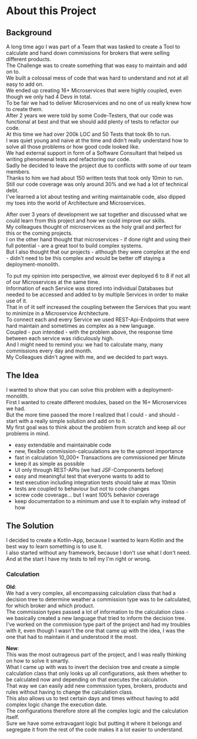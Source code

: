 # About this Project

## Background

A long time ago I was part of a Team that was tasked to create a Tool to
calculate and hand down commissions for brokers that were selling different
products.\
The Challenge was to create something that was easy to maintain and add on to.\
We built a colossal mess of code that was hard to understand and not at all
easy to add on.\
We ended up creating 16+ Microservices that were highly coupled, even though
we only had 4 Devs in total.\
To be fair we had to deliver Microservices and no one of us really knew how
to create them.\
After 2 years we were told by some Code-Testers, that our code was functional
at best and that we should add plenty of tests to refactor our code.\
At this time we had over 200k LOC and 50 Tests that took 6h to run.\
I was quiet young and naive at the time and didn't really understand how to
solve all those problems or how good code looked like.\
We had external support in form of a Software Consultant that helped us
writing phenomenal tests and refactoring our code.\
Sadly he decided to leave the project due to conflicts with some of our team
members.\
Thanks to him we had about 150 written tests that took only 10min to run.\
Still our code coverage was only around 30% and we had a lot of technical
debt.\
I've learned a lot about testing and writing maintainable code, also dipped my
toes into the world of Architecture and Microservices.

After over 3 years of development we sat together and discussed what we could
learn from this project and how we could improve our skills.\
My colleagues thought of microservices as the holy grail and perfect for this
or the coming projects.\
I on the other hand thought that microservices - if done right and using their
full potential - are a great tool to build complex systems.\
But I also thought that our projects - although they were complex at the end -
didn't need to be this complex and would be better off staying a
deployment-monolith.

To put my opinion into perspective, we almost ever deployed 6 to 8 if not all
of our Microservices at the same time.\
Information of each Service was stored into individual Databases but needed
to be accessed and added to by multiple Services in order to make use of it.\
That in of iit self increased the coupling between the Services that you want
to minimize in a Microservice Architecture.\
To connect each and every Service we used REST-Api-Endpoints that were hard
maintain and sometimes as complex as a new language.\
Coupled - pun intended - with the problem above, the response time between
each service was ridiculously high.\
And I might need to remind you: we had to calculate many, many commissions
every day and month.\
My Colleagues didn't agree with me, and we decided to part ways.

## The Idea

I wanted to show that you can solve this problem with a deployment-monolith.\
First I wanted to create different modules, based on the 16+ Microservices we
had.\
But the more time passed the more I realized that I could - and should - start
with a really simple solution and add on to it.\
My first goal was to think about the problem from scratch and keep all our
problems in mind.

- easy extendable and maintainable code
- new, flexible commission-calcuulations are to the upmost importance
- fast in calculation 10_000+ Transactions are commissioned per Minute
- keep it as simple as possible
- UI only through REST-APIs (we had JSF-Components before)
- easy and meaningful test that everyone wants to add to
- test execution including integration tests should take at max 10min
- tests are coupled to behaviour but not to code changes
- screw code coverage... but I want 100% behavior coverage
- keep documentation to a minimum and use it to explain why instead of how

## The Solution

I decided to create a Kotlin-App, because I wanted to learn Kotlin and the
best way to learn something is to use it.\
I also started without any framework, because I don't use what I don't need.\
And at the start I have my tests to tell my I'm right or wrong.

### Calculation

**Old**:\
We had a very complex, all encompassing calculation class that had a
decision tree to determine weather a commission type was to be calculated,
for which broker and which product.\
The commission types passed a lot of information to the calculation class -
we basically created a new language that tried to inform the decision tree.
I've worked on the commission type part of the project and had my troubles
with it, even though I wasn't the one that came up with the idea, I was the
one that had to maintain it and understood it the most.

**New**:\
This was the most outrageous part of the project, and I was really thinking
on how to solve it smartly.\
What I came up with was to invert the decision tree and create a simple
calculation class that only looks up all configurations, ask them whether
to be calculated now and depending on that executes the calculation.\
That way we can easily add new commission types, brokers, products and
rules without having to change the calculation class.\
This also allows us to test certain days and times without having to add
complex logic change the execution date.\
The configurations therefore store all the complex logic and the calculation
itself.\
Sure we have some extravagant logic but putting it where it belongs and
segregate it from the rest of the code makes it a lot easier to understand.
